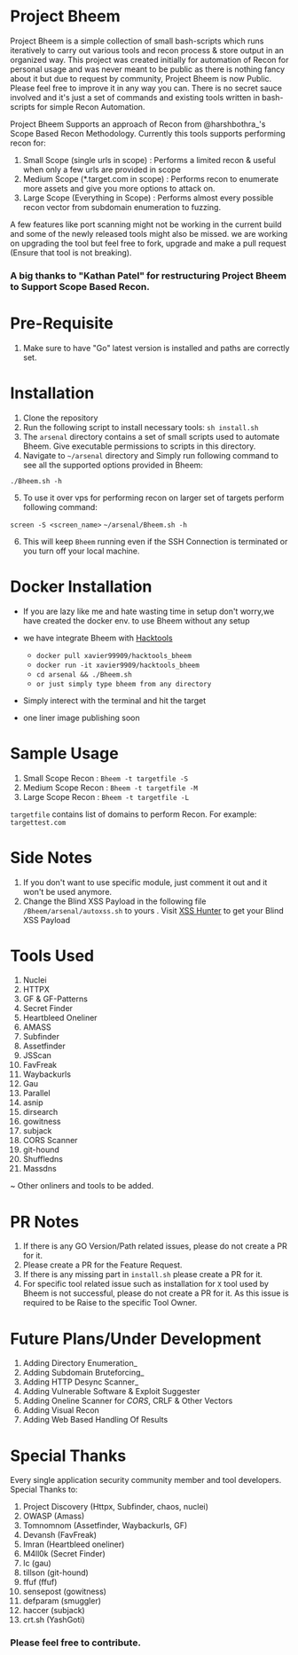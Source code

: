 # Project Bheem 

Project Bheem is a simple collection of small bash-scripts which runs iteratively to carry out various tools and recon process & store output in an organized way. This project was created initially for automation of Recon for personal usage and was never meant to be public as there is nothing fancy about it but due to request by community, Project Bheem is now Public.  
Please feel free to improve it in any way you can. There is no secret sauce involved and it's just a set of commands and existing tools written in bash-scripts for simple Recon Automation. 

Project Bheem Supports an approach of Recon from @harshbothra_'s Scope Based Recon Methodology. Currently this tools supports performing recon for:

1. Small Scope (single urls in scope) : Performs a limited recon & useful when only a few urls are provided in scope
2. Medium Scope (\*.target.com in scope) : Performs recon to enumerate more assets and give you more options to attack on.  
3. Large Scope (Everything in Scope) : Performs almost every possible recon vector from subdomain enumeration to fuzzing. 

A few features like port scanning might not be working in the current build and some of the newly released tools might also be missed. we are working on upgrading the tool but feel free to fork, upgrade and make a pull request (Ensure that tool is not breaking).


### A big thanks to "Kathan Patel" for restructuring Project Bheem to Support Scope Based Recon.

# Pre-Requisite

1. Make sure to have "Go" latest version is installed and paths are correctly set.

# Installation

1. Clone the repository
2. Run the following script to install necessary tools: ``sh install.sh``
3. The ``arsenal`` directory contains a set of small scripts used to automate Bheem. Give executable permissions to scripts in this directory.
4. Navigate to ``~/arsenal`` directory and Simply run following command to see all the supported options provided in Bheem:

``./Bheem.sh -h`` 


5. To use it over vps for performing recon on larger set of targets perform following command:

``screen -S <screen_name>``
``~/arsenal/Bheem.sh -h``

6. This will keep ``Bheem`` running even if the SSH Connection is terminated or you turn off your local machine.

# Docker Installation
    
 - If you are lazy like me and hate wasting time in setup don't worry,we have created the docker env. to use Bheem without any setup
 - we have integrate Bheem with [Hacktools](https://github.com/xavier9909/IIEC-RISE-DOCKER-1.0-HackTools)
      
   -  ``docker pull xavier99909/hacktools_bheem`` 
   -  ``docker run -it xavier9909/hacktools_bheem``
   -  ``cd arsenal && ./Bheem.sh``
   -  ``or just simply type bheem from any directory``
 - Simply interect with the terminal and hit the target
 - one liner image publishing soon
    

# Sample Usage

1. Small Scope Recon : ``Bheem -t targetfile -S``
2. Medium Scope Recon : ``Bheem -t targetfile -M``
3. Large Scope Recon : ``Bheem -t targetfile -L``

``targetfile`` contains list of domains to perform Recon. For example: `targettest.com`

# Side Notes

1. If you don't want to use specific module, just comment it out and it won't be used anymore.
2. Change the Blind XSS Payload in the following file `/Bheem/arsenal/autoxss.sh` to yours . Visit [XSS Hunter](https://xsshunter.com/) to get your Blind XSS Payload

# Tools Used 

1. Nuclei                             
2. HTTPX                            
3. GF & GF-Patterns                  
4. Secret Finder                     
5. Heartbleed Oneliner               
6. AMASS                             
7. Subfinder                          
8. Assetfinder      
9. JSScan
10. FavFreak
11. Waybackurls 
12. Gau
13. Parallel
14. asnip
15. dirsearch
16. gowitness
17. subjack
18. CORS Scanner 
19. git-hound
20. Shuffledns
21. Massdns

~ Other onliners and tools to be added. 

# PR Notes 

1. If there is any GO Version/Path related issues, please do not create a PR for it. 
2. Please create a PR for the Feature Request.
3. If there is any missing part in ``install.sh`` please create a PR for it. 
4. For specific tool related issue such as installation for `X` tool used by Bheem is not successful, please do not create a PR for it. As this issue is required to be Raise to the specific Tool Owner. 

# Future Plans/Under Development

1. Adding Directory Enumeration_
2. Adding Subdomain Bruteforcing_
3. Adding HTTP Desync Scanner_
4. Adding Vulnerable Software & Exploit Suggester
5. Adding Oneline Scanner for _CORS_, CRLF & Other Vectors
6. Adding Visual Recon
7. Adding Web Based Handling Of Results

# Special Thanks

Every single application security community member and tool developers. Special Thanks to:

1. Project Discovery (Httpx, Subfinder, chaos, nuclei)
2. OWASP (Amass)
3. Tomnomnom (Assetfinder, Waybackurls, GF)
4. Devansh (FavFreak)
5. Imran (Heartbleed oneliner)
6. M4ll0k (Secret Finder)
7. lc (gau)
8. tillson (git-hound)
9. ffuf (ffuf)
10. sensepost (gowitness)
11. defparam (smuggler)
12. haccer (subjack)
13. crt.sh (YashGoti)

### Please feel free to contribute.
